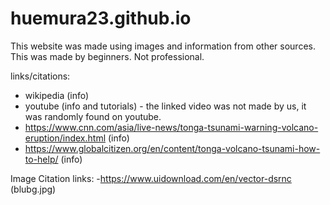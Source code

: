 # huemura23.github.io

This website was made using images and information from other sources.
This was made by beginners. Not professional.

links/citations:
- wikipedia (info)
- youtube (info and tutorials) - the linked video was not made by us, it was randomly found on youtube.
- https://www.cnn.com/asia/live-news/tonga-tsunami-warning-volcano-eruption/index.html (info)
- https://www.globalcitizen.org/en/content/tonga-volcano-tsunami-how-to-help/ (info)

Image Citation links:
-https://www.uidownload.com/en/vector-dsrnc (blubg.jpg)
